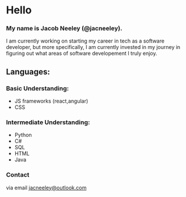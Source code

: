 # Hello
### My name is Jacob Neeley (@jacneeley).
I am currently working on starting my career in tech as a software developer, but more specifically, I am currently invested in my journey in figuring out what areas of software developement I truly enjoy.

## Languages:

### Basic Understanding:
- JS frameworks (react,angular) 
- CSS

### Intermediate Understanding:
- Python
- C#
- SQL
- HTML
- Java

### Contact 
via email jacneeley@outlook.com
